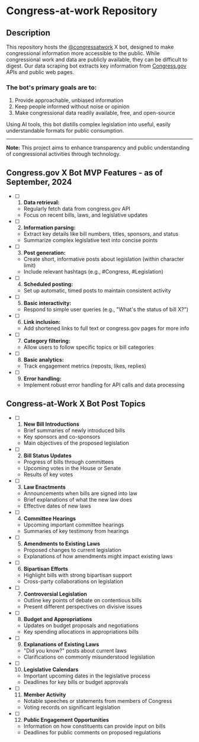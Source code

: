 # Congress-at-work Repository

## Description

This repository hosts the [@congressatwork](https://x.com/congressatwork) X bot, designed to make congressional information more accessible to the public. While congressional work and data are publicly available, they can be difficult to digest. Our data scraping bot extracts key information from [Congress.gov](https://www.congress.gov/) APIs and public web pages.

### The bot's primary goals are to:

1. Provide approachable, unbiased information
2. Keep people informed without noise or opinion
3. Make congressional data readily available, free, and open-source

Using AI tools, this bot distills complex legislation into useful, easily understandable formats for public consumption.

---

**Note:** This project aims to enhance transparency and public understanding of congressional activities through technology.

## Congress.gov X Bot MVP Features - as of September, 2024

- [ ] 1. **Data retrieval:**
   - Regularly fetch data from congress.gov API
   - Focus on recent bills, laws, and legislative updates

- [ ] 2. **Information parsing:** 
   - Extract key details like bill numbers, titles, sponsors, and status
   - Summarize complex legislative text into concise points

- [ ] 3. **Post generation:**
   - Create short, informative posts about legislation (within character limit)
   - Include relevant hashtags (e.g., #Congress, #Legislation)

- [ ] 4. **Scheduled posting:**
   - Set up automatic, timed posts to maintain consistent activity

- [ ] 5. **Basic interactivity:**
   - Respond to simple user queries (e.g., "What's the status of bill X?")

- [ ] 6. **Link inclusion:**
   - Add shortened links to full text or congress.gov pages for more info

- [ ] 7. **Category filtering:**
   - Allow users to follow specific topics or bill categories

- [ ] 8. **Basic analytics:**
   - Track engagement metrics (reposts, likes, replies)

- [ ] 9. **Error handling:**
   - Implement robust error handling for API calls and data processing

## Congress-at-Work X Bot Post Topics

- [ ] 1. **New Bill Introductions**
    - Brief summaries of newly introduced bills
    - Key sponsors and co-sponsors
    - Main objectives of the proposed legislation

- [ ] 2. **Bill Status Updates**
    - Progress of bills through committees
    - Upcoming votes in the House or Senate
    - Results of key votes

- [ ] 3. **Law Enactments**
    - Announcements when bills are signed into law
    - Brief explanations of what the new law does
    - Effective dates of new laws

- [ ] 4. **Committee Hearings**
    - Upcoming important committee hearings
    - Summaries of key testimony from hearings

- [ ] 5. **Amendments to Existing Laws**
    - Proposed changes to current legislation
    - Explanations of how amendments might impact existing laws

- [ ] 6. **Bipartisan Efforts**
    - Highlight bills with strong bipartisan support
    - Cross-party collaborations on legislation

- [ ] 7. **Controversial Legislation**
    - Outline key points of debate on contentious bills
    - Present different perspectives on divisive issues

- [ ] 8. **Budget and Appropriations**
    - Updates on budget proposals and negotiations
    - Key spending allocations in appropriations bills

- [ ] 9. **Explanations of Existing Laws**
    - "Did you know?" posts about current laws
    - Clarifications on commonly misunderstood legislation

- [ ] 10. **Legislative Calendars**
    - Important upcoming dates in the legislative process
    - Deadlines for key bills or budget approvals
 
- [ ] 11. **Member Activity**
    - Notable speeches or statements from members of Congress
    - Voting records on significant legislation

- [ ] 12. **Public Engagement Opportunities**
    - Information on how constituents can provide input on bills
    - Deadlines for public comments on proposed regulations
